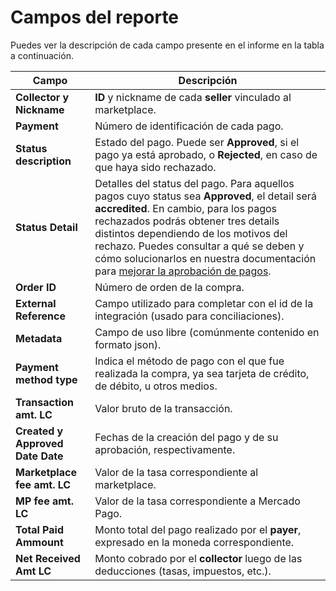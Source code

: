 # Campos del reporte

Puedes ver la descripción de cada campo presente en el informe en la tabla a continuación. 

| Campo                | Descripción                                                                                                                                                                                     |
|----------------------|-------------------------------------------------------------------------------------------------------------------------------------------------------------------------------------------------|
| **Collector y Nickname** | **ID** y nickname de cada **seller** vinculado al marketplace.                                                                                                                                           |
| **Payment**              | Número de identificación de cada pago.                                                                                                                                                          |
| **Status description**   | Estado del pago. Puede ser **Approved**, si el pago ya está aprobado, o **Rejected**, en caso de que haya sido rechazado.                                                                            |
| **Status Detail**        | Detalles del status del pago. Para aquellos pagos cuyo status sea **Approved**, el detail será **accredited**. En cambio, para los pagos rechazados podrás obtener tres details distintos dependiendo de los motivos del rechazo. Puedes consultar a qué se deben y cómo solucionarlos en nuestra documentación para [mejorar la aprobación de pagos](/developers/es/docs/checkout-pro/how-tos/improve-payment-approval/reasons-for-rejection). |
| **Order ID**       | Número de orden de la compra.                                                                                                                                                                   |
| **External Reference**       | Campo utilizado para completar con el id de la integración (usado para conciliaciones).                                                                                                                                                                   |
| **Metadata**       | Campo de uso libre (comúnmente contenido en formato json).                                                                                                                                                                   |
| **Payment method type** | Indica el método de pago con el que fue realizada la compra, ya sea tarjeta de crédito, de débito, u otros medios.                                                                              |
| **Transaction amt. LC** | Valor bruto de la transacción.                                                                                                                                                                  |
| **Created y Approved Date Date** | Fechas de la creación del pago y de su aprobación, respectivamente.                                                                                                                          |
| **Marketplace fee amt. LC**   | Valor de la tasa correspondiente al marketplace.                                                                                                                                               |
| **MP fee amt. LC**       | Valor de la tasa correspondiente a Mercado Pago.                                                                                                                                               |
| **Total Paid Ammount**   | Monto total del pago realizado por el **payer**, expresado en la moneda correspondiente.                                                                                                            |
| **Net Received Amt LC**  | Monto cobrado por el **collector** luego de las deducciones (tasas, impuestos, etc.).                                                                                                               |
